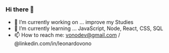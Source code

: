 ### Hi there 👋


- 🔭 I’m currently working on ... improve my Studies
- 🌱 I’m currently learning ... JavaScript, Node, React, CSS, SQL
- 📫 How to reach me: vonodev@gmail.com / @linkedin.com/in/leonardovono
